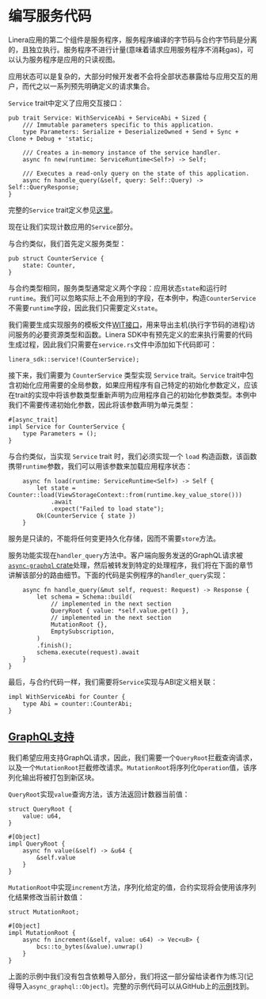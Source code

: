 # 编写服务代码

Linera应用的第二个组件是服务程序，服务程序编译的字节码与合约字节码是分离的，且独立执行。服务程序不进行计量(意味着请求应用服务程序不消耗gas)，可以认为服务程序是应用的只读视图。

应用状态可以是复杂的，大部分时候开发者不会将全部状态暴露给与应用交互的用户，而代之以一系列预先明确定义的请求集合。

`Service` trait中定义了应用交互接口：

```rust,ignore
pub trait Service: WithServiceAbi + ServiceAbi + Sized {
    /// Immutable parameters specific to this application.
    type Parameters: Serialize + DeserializeOwned + Send + Sync + Clone + Debug + 'static;

    /// Creates a in-memory instance of the service handler.
    async fn new(runtime: ServiceRuntime<Self>) -> Self;

    /// Executes a read-only query on the state of this application.
    async fn handle_query(&self, query: Self::Query) -> Self::QueryResponse;
}
```

完整的`Service` trait定义参见[这里](https://github.com/linera-io/linera-protocol/blob/main/linera-sdk/src/lib.rs)。

现在让我们实现计数应用的`Service`部分。

与合约类似，我们首先定义服务类型：

```rust,ignore
pub struct CounterService {
    state: Counter,
}
```

与合约类型相同，服务类型通常定义两个字段：应用状态`state`和运行时`runtime`。我们可以忽略实际上不会用到的字段，在本例中，构造`CounterService`不需要`runtime`字段，因此我们只需要定义`state`。

我们需要生成实现服务的模板文件[WIT接口](https://component-model.bytecodealliance.org/design/wit.html)，用来导出主机(执行字节码的进程)访问服务的必要资源类型和函数。Linera SDK中有预先定义的宏来执行需要的代码生成过程，因此我们只需要在`service.rs`文件中添加如下代码即可：

```rust,ignore
linera_sdk::service!(CounterService);
```

接下来，我们需要为 `CounterService` 类型实现 `Service` trait。`Service` trait中包含初始化应用需要的全局参数，如果应用程序有自己特定的初始化参数定义，应该在trait的实现中将该参数类型重新声明为应用程序自己的初始化参数类型。本例中我们不需要传递初始化参数，因此将该参数声明为单元类型：

```rust,ignore
#[async_trait]
impl Service for CounterService {
    type Parameters = ();
}
```

与合约类似，当实现 `Service` trait 时，我们必须实现一个 `load` 构造函数，该函数携带`runtime`参数，我们可以用该参数来加载应用程序状态：

```rust,ignore
    async fn load(runtime: ServiceRuntime<Self>) -> Self {
        let state = Counter::load(ViewStorageContext::from(runtime.key_value_store()))
            .await
            .expect("Failed to load state");
        Ok(CounterService { state })
    }
```

服务是只读的，不能将任何变更持久化存储，因而不需要`store`方法。

服务功能实现在`handler_query`方法中。客户端向服务发送的GraphQL请求被[`async-graphql` crate](https://github.com/async-graphql/async-graphql)处理，然后被转发到特定的处理程序，我们将在下面的章节讲解该部分的路由细节。下面的代码是实例程序的`handler_query`实现：

```rust,ignore
    async fn handle_query(&mut self, request: Request) -> Response {
        let schema = Schema::build(
            // implemented in the next section
            QueryRoot { value: *self.value.get() },
            // implemented in the next section
            MutationRoot {},
            EmptySubscription,
        )
        .finish();
        schema.execute(request).await
    }
}
```

最后，与合约代码一样，我们需要将`Service`实现与ABI定义相关联：

```rust,ignore
impl WithServiceAbi for Counter {
    type Abi = counter::CounterAbi;
}
```

## [GraphQL支持](zh_CN/developers/sdk/service.md#GraphQL支持)

我们希望应用支持GraphQL请求，因此，我们需要一个`QueryRoot`拦截查询请求，以及一个`MutationRoot`拦截修改请求。`MutationRoot`将序列化`Operation`值，该序列化输出将被打包到新区块。

`QueryRoot`实现`value`查询方法，该方法返回计数器当前值：

```rust,ignore
struct QueryRoot {
    value: u64,
}

#[Object]
impl QueryRoot {
    async fn value(&self) -> &u64 {
        &self.value
    }
}
```

`MutationRoot`中实现`increment`方法，序列化给定的值，合约实现将会使用该序列化结果修改当前计数值：

```rust,ignore
struct MutationRoot;

#[Object]
impl MutationRoot {
    async fn increment(&self, value: u64) -> Vec<u8> {
        bcs::to_bytes(&value).unwrap()
    }
}
```

上面的示例中我们没有包含依赖导入部分，我们将这一部分留给读者作为练习(记得导入`async_graphql::Object`)。完整的示例代码可以从GitHub上的[示例](https://github.com/linera-io/linera-protocol/blob/main/examples/counter/src/service.rs)找到。
